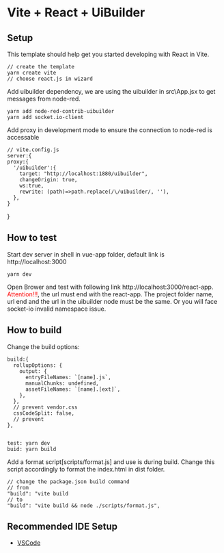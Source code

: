 # Vite + React + UiBuilder

## Setup
This template should help get you started developing with React in Vite.

    // create the template
    yarn create vite
    // choose react.js in wizard

Add uibuilder dependency, we are using the uibuilder in src\App.jsx to get messages from node-red.

    yarn add node-red-contrib-uibuilder
    yarn add socket.io-client

Add proxy in development mode to ensure the connection to node-red is accessable

    // vite.config.js
    server:{
    proxy:{
      '/uibuilder':{
        target: "http://localhost:1880/uibuilder",
        changeOrigin: true,
        ws:true,
        rewrite: (path)=>path.replace(/\/uibuilder/, ''),
      },
    }
  }

## How to test
Start dev server in shell in vue-app folder, default link is http://localhost:3000

    yarn dev

Open Brower and test with following link http://localhost:3000/react-app. <font color='red'>Attention!!!</font>, the url must end with the react-app. The project folder name, url end and the url in the uibuilder node must be the same. Or you will face socket-io invalid namespace issue.

## How to build
Change the build options:

    build:{
      rollupOptions: {
        output: {
          entryFileNames: `[name].js`,
          manualChunks: undefined,
          assetFileNames: `[name].[ext]`,
        },
      },
      // prevent vendor.css
      cssCodeSplit: false,
      // prevent
    },


    test: yarn dev
    buid: yarn build

Add a format script[scripts/format.js] and use is during build. Change this script accordingly to format the index.html in dist folder.

    // change the package.json build command
    // from
    "build": "vite build
    // to
    "build": "vite build && node ./scripts/format.js",

## Recommended IDE Setup

- [VSCode](https://code.visualstudio.com/)

